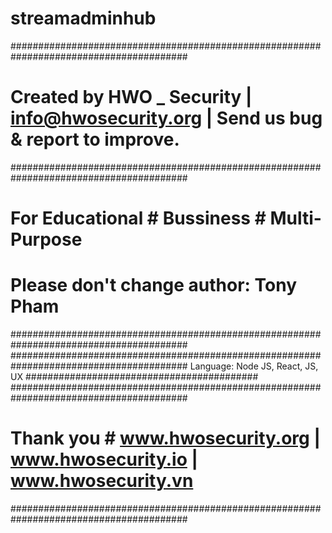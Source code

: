# streamadminhub #######################################################################
########################################################################################
# Created by HWO _ Security | info@hwosecurity.org | Send us bug & report to improve.  #
########################################################################################
# For Educational # Bussiness # Multi-Purpose ##########################################
# Please don't change author: Tony Pham       ##########################################
########################################################################################
########################################################################################
Language: Node JS, React, JS, UX              ##########################################
########################################################################################
# Thank you # www.hwosecurity.org | www.hwosecurity.io | www.hwosecurity.vn            #
########################################################################################
